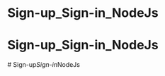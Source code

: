 # Sign-up_Sign-in_NodeJs
# Sign-up_Sign-in_NodeJs
#   S i g n - u p _ S i g n - i n _ N o d e J s  
 